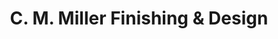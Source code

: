 ---
title: "C. M. Miller Finishing & Design"
url: /seattle/c-m-miller-finishing-and-design/
shop: flooring
---